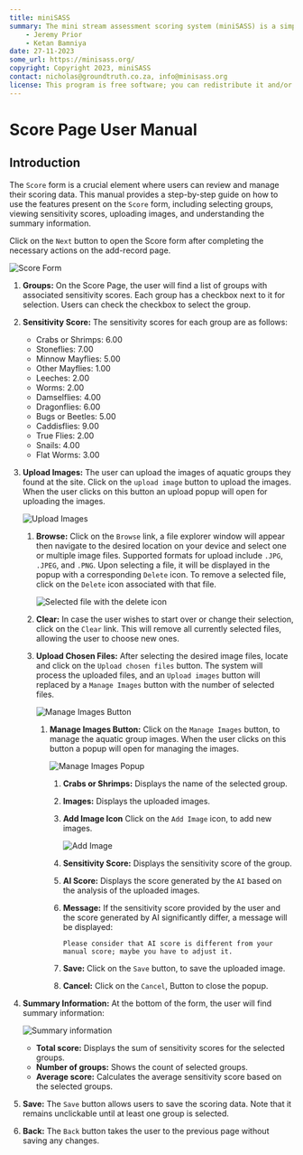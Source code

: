 ```yaml
---
title: miniSASS
summary: The mini stream assessment scoring system (miniSASS) is a simple and accessible citizen science tool for monitoring the water quality and health of stream and river systems. You collect a sample of aquatic macroinvertebrates (small, but large enough to see animals with no internal skeletons) from a site in a stream or river. The community of these aquatic macroinvertebrates present then tells you about the water quality and health of the stream or river based on the concept that different groups of aquatic macroinvertebrates have different tolerances and sensitivities to disturbance and pollution.
    - Jeremy Prior
    - Ketan Bamniya
date: 27-11-2023
some_url: https://minisass.org/
copyright: Copyright 2023, miniSASS
contact: nicholas@groundtruth.co.za, info@minisass.org
license: This program is free software; you can redistribute it and/or modify it under the terms of the GNU Affero General Public License as published by the Free Software Foundation; either version 3 of the License, or (at your option) any later version.
---
```


# Score Page User Manual

## Introduction

The `Score` form is a crucial element where users can review and manage their scoring data. This manual provides a step-by-step guide on how to use the features present on the `Score` form, including selecting groups, viewing sensitivity scores, uploading images, and understanding the summary information.

Click on the `Next` button to open the Score form after completing the necessary actions on the add-record page.

![Score Form](./img/score-1.png)

1. **Groups:** On the Score Page, the user will find a list of groups with associated sensitivity scores. Each group has a checkbox next to it for selection. Users can check the checkbox to select the group.

2. **Sensitivity Score:** The sensitivity scores for each group are as follows:
    - Crabs or Shrimps: 6.00
    - Stoneflies: 7.00
    - Minnow Mayflies: 5.00
    - Other Mayflies: 1.00
    - Leeches: 2.00
    - Worms: 2.00
    - Damselflies: 4.00
    - Dragonflies: 6.00
    - Bugs or Beetles: 5.00
    - Caddisflies: 9.00
    - True Flies: 2.00
    - Snails: 4.00
    - Flat Worms: 3.00

3. **Upload Images:** The user can upload the images of aquatic groups they found at the site. Click on the `upload image` button to upload the images. When the user clicks on this button an upload popup will open for uploading the images.

    ![Upload Images](./img/score-2.png)

    1. **Browse:** Click on the `Browse` link, a file explorer window will appear then navigate to the desired location on your device and select one or multiple image files. Supported formats for upload include `.JPG`, `.JPEG`, and `.PNG`. Upon selecting a file, it will be displayed in the popup with a corresponding `Delete` icon. To remove a selected file, click on the `Delete` icon associated with that file.

        ![Selected file with the delete icon](./img/score-3.png)

    2. **Clear:** In case the user wishes to start over or change their selection, click on the `Clear` link. This will remove all currently selected files, allowing the user to choose new ones.

    3. **Upload Chosen Files:** After selecting the desired image files, locate and click on the `Upload chosen files` button. The system will process the uploaded files, and an `Upload images` button will replaced by a `Manage Images` button with the number of selected files.

        ![Manage Images Button](./img/score-4.png)

        1. **Manage Images Button:** Click on the `Manage Images` button, to manage the aquatic group images. When the user clicks on this button a popup will open for managing the images.

            ![Manage Images Popup](./img/score-5.png)

            1. **Crabs or Shrimps:** Displays the name of the selected group.

            2. **Images:** Displays the uploaded images.

            3. **Add Image Icon** Click on the `Add Image` icon, to add new images.

                ![Add Image](./img/score-6.png)

            4. **Sensitivity Score:** Displays the sensitivity score of the group.

            5. **AI Score:** Displays the score generated by the `AI` based on the analysis of the uploaded images.

            6. **Message:** If the sensitivity score provided by the user and the score generated by AI significantly differ, a message will be displayed:

                `Please consider that AI score is different from your manual score; maybe you have to adjust it.`

            7. **Save:** Click on the `Save` button, to save the uploaded image.

            8. **Cancel:** Click on the `Cancel`, Button to close the popup.

4. **Summary Information:** At the bottom of the form, the user will find summary information:
        
    ![Summary information](./img/score-7.png)

    - **Total score:** Displays the sum of sensitivity scores for the selected groups.
    - **Number of groups:** Shows the count of selected groups.
    - **Average score:** Calculates the average sensitivity score based on the selected groups.

5. **Save:** The `Save` button allows users to save the scoring data. Note that it remains unclickable until at least one group is selected.

6. **Back:** The `Back` button takes the user to the previous page without saving any changes.
